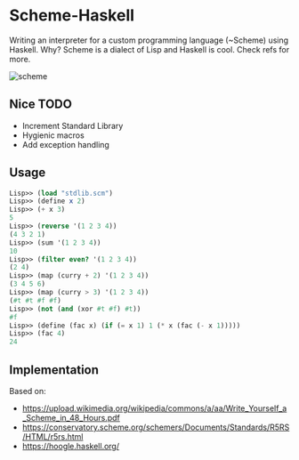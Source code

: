 # Scheme-Haskell
Writing an interpreter for a custom programming language (~Scheme) using Haskell. Why? Scheme is a dialect of Lisp and Haskell is cool. Check refs for more.

![scheme](https://upload.wikimedia.org/wikipedia/commons/thumb/3/39/Lambda_lc.svg/121px-Lambda_lc.svg.png)

Nice TODO
-----
* Increment Standard Library
* Hygienic macros
* Add exception handling

Usage
-----
```scheme
Lisp>> (load "stdlib.scm")
Lisp>> (define x 2)
Lisp>> (+ x 3)
5
Lisp>> (reverse '(1 2 3 4))
(4 3 2 1)
Lisp>> (sum '(1 2 3 4))
10
Lisp>> (filter even? '(1 2 3 4))
(2 4)
Lisp>> (map (curry + 2) '(1 2 3 4))
(3 4 5 6)
Lisp>> (map (curry > 3) '(1 2 3 4))
(#t #t #f #f)
Lisp>> (not (and (xor #t #f) #t))
#f
Lisp>> (define (fac x) (if (= x 1) 1 (* x (fac (- x 1)))))
Lisp>> (fac 4)
24
```
Implementation
-----
Based on:
  * https://upload.wikimedia.org/wikipedia/commons/a/aa/Write_Yourself_a_Scheme_in_48_Hours.pdf
  * https://conservatory.scheme.org/schemers/Documents/Standards/R5RS/HTML/r5rs.html
  * https://hoogle.haskell.org/ 
